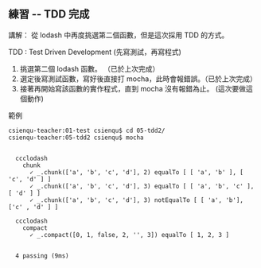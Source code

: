## 練習 -- TDD 完成

講解： 從 lodash 中再度挑選第二個函數，但是這次採用 TDD 的方式。

TDD : Test Driven Development  (先寫測試，再寫程式)

1. 挑選第二個 lodash 函數。 （已於上次完成）
2. 選定後寫測試函數，寫好後直接打 mocha，此時會報錯誤。（已於上次完成）
3. 接著再開始寫該函數的實作程式，直到 mocha 沒有報錯為止。 (這次要做這個動作)

範例

```
csienqu-teacher:01-test csienqu$ cd 05-tdd2/
csienqu-teacher:05-tdd2 csienqu$ mocha


  ccclodash
    chunk
      ✓ _.chunk(['a', 'b', 'c', 'd'], 2) equalTo [ [ 'a', 'b' ], [ 'c', 'd' ] ]
      ✓ _.chunk(['a', 'b', 'c', 'd'], 3) equalTo [ [ 'a', 'b', 'c' ], [ 'd' ] ]
      ✓ _.chunk(['a', 'b', 'c', 'd'], 3) notEqualTo [ [ 'a', 'b'], ['c' , 'd' ] ]

  ccclodash
    compact
      ✓ _.compact([0, 1, false, 2, '', 3]) equalTo [ 1, 2, 3 ]


  4 passing (9ms)
```
